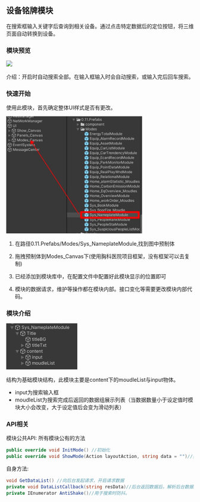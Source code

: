 ## 设备铭牌模块

在搜索框输入关键字后查询到相关设备。通过点击特定数据后的定位按钮，将三维页面自动转换到设备。

### 模块预览

 ![](.\img\铭牌搜索\铭牌搜索.gif)

介绍：开启时自动搜索全部。在输入框输入时会自动搜索，或输入完后回车搜索。

### 快速开始 

使用此模块，首先确定整体UI样式是否有更改。

 <img src=".\img\铭牌搜索\quickStart.jpg" style="zoom:80%;" />

1. 在路径0.11.Prefabs/Modes/Sys_NameplateModule,找到图中预制体

2. 拖拽预制体到Modes_Canvas下(使用胸科医院项目框架，没有框架可以去复制)

3. 已经添加到模块库中，在配置文件中配置好此模块显示的位置即可

4. 模块的数据请求，维护等操作都在模块内部。接口变化等需要更改模块内部代码。

### 模块介绍

 ![](.\img\铭牌搜索\Dingtalk_20220825172111.jpg)

结构为基础模块结构，此模块主要是content下的moudleList与input物体。

- input为搜索输入框
- moudleList为搜索完成后返回的数据组展示列表（当数据数量小于设定值时模块大小会改变，大于设定值后会变为滑动列表）

### API相关

   模块公共API:
   所有模块公有的方法

```c#
public override void InitMode() //初始化
public override void ShowMode(Action layoutAction, string data = "")//开启模块时调用
```

   自身方法:

```c#
void GetDataList() //向后台发起请求，开启请求数据
private void DataListCallback(string resData)//后台返回数据后，解析后台数据
private IEnumerator AntiShake()//用于搜索时防抖。
```

